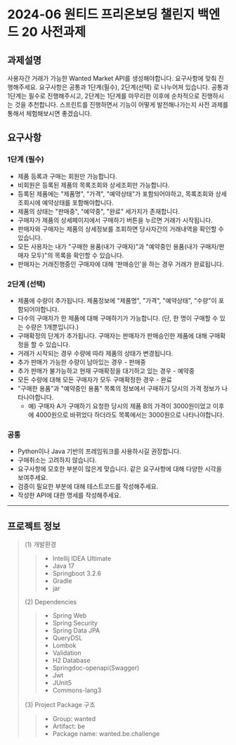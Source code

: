 # 2024-06 원티드 프리온보딩 챌린지 백엔드 20 사전과제

## 과제설명
사용자간 거래가 가능한 Wanted Market API를 생성해야합니다. 요구사항에 맞춰 진행해주세요. 요구사항은 공통과 1단계(필수), 2단계(선택) 로 나누어져 있습니다.
공통과 1단계는 필수로 진행해주시고, 2단계는 1단계를 마무리한 이후에 순차적으로 진행하시는 것을 추천합니다. 스프린트를 진행하면서 기능이 어떻게 발전해나가는지 사전 과제를 통해서 체험해보시면 좋겠습니다.

## 요구사항
### 1단계 (필수)
- 제품 등록과 구매는 회원만 가능합니다. 
- 비회원은 등록된 제품의 목록조회와 상세조회만 가능합니다. 
- 등록된 제품에는 "제품명", "가격", "예약상태"가 포함되어야하고, 목록조회와 상세조회시에 예약상태를 포함해야합니다. 
- 제품의 상태는 "판매중", "예약중", "완료" 세가지가 존재합니다. 
- 구매자가 제품의 상세페이지에서 구매하기 버튼을 누르면 거래가 시작됩니다. 
- 판매자와 구매자는 제품의 상세정보를 조회하면 당사자간의 거래내역을 확인할 수 있습니다. 
- 모든 사용자는 내가 "구매한 용품(내가 구매자)"과 "예약중인 용품(내가 구매자/판매자 모두)"의 목록을 확인할 수 있습니다. 
- 판매자는 거래진행중인 구매자에 대해 '판매승인'을 하는 경우 거래가 완료됩니다.

### 2단계 (선택)
- 제품에 수량이 추가됩니다. 제품정보에 "제품명", "가격", "예약상태", "수량"이 포함되어야합니다. 
- 다수의 구매자가 한 제품에 대해 구매하기가 가능합니다. (단, 한 명이 구매할 수 있는 수량은 1개뿐입니다.)
- 구매확정의 단계가 추가됩니다. 구매자는 판매자가 판매승인한 제품에 대해 구매확정을 할 수 있습니다. 
- 거래가 시작되는 경우 수량에 따라 제품의 상태가 변경됩니다. 
- 추가 판매가 가능한 수량이 남아있는 경우 - 판매중 
- 추가 판매가 불가능하고 현재 구매확정을 대기하고 있는 경우 - 예약중 
- 모든 수량에 대해 모든 구매자가 모두 구매확정한 경우 - 완료
- "구매한 용품"과 "예약중인 용품" 목록의 정보에서 구매하기 당시의 가격 정보가 나타나야합니다. 
  - 예) 구매자 A가 구매하기 요청한 당시의 제품 B의 가격이 3000원이었고 이후에 4000원으로 바뀌었다 하더라도 목록에서는 3000원으로 나타나야합니다.

### 공통
- Python이나 Java 기반의 프레임워크를 사용하시길 권장합니다. 
- 구매취소는 고려하지 않습니다. 
- 요구사항에 모호한 부분이 많은게 맞습니다. 같은 요구사항에 대해 다양한 시각을 보여주세요. 
- 검증이 필요한 부분에 대해 테스트코드를 작성해주세요. 
- 작성한 API에 대한 명세를 작성해주세요.

---
## 프로젝트 정보
>(1) 개발환경
>>- Intellij IDEA Ultimate
>>- Java 17
>>- Springboot 3.2.6
>>- Gradle
>>- jar
>>
>(2) Dependencies
>>- Spring Web
>>- Spring Security
>>- Spring Data JPA
>>- QueryDSL
>>- Lombok
>>- Validation
>>- H2 Database
>>- Springdoc-openapi(Swagger)
>>- Jwt
>>- JUnit5
>>- Commons-lang3
>>
>(3) Project Package 구조
>>- Group: wanted
>>- Artifact: be
>>- Package name: wanted.be.challenge
